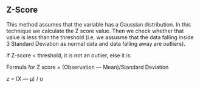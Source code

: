## Z-Score

This method assumes that the variable has a Gaussian distribution. In this technique we calculate the Z score value. Then we check whether that value is less than the threshold (i.e. we assusme that the data falling inside 3 Standard Deviation as normal data and data falling away are outliers).

If Z-score < threshold, it is not an outlier, else it is.

Formula for Z score = (Observation — Mean)/Standard Deviation

z = (X — μ) / σ
